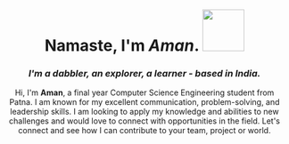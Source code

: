 <div align="center">

<!-- ![Profile views](https://gpvc.arturio.dev/aman-senpai)    -->
# Namaste, I'm ***Aman***.  <img src="https://media3.giphy.com/media/lTLY0aBWN5SaMeBzLd/giphy.gif?cid=ecf05e47psnqip61qjr6hlb0o31ewucffuzfpbt2820tdt6l&rid=giphy.gif&ct=s" width="75px">
  
<!-- <img src="devcard.svg" width="200px" align="right"> -->
### ***I'm a dabbler, an explorer, a learner - based in India.***   


Hi, I'm **Aman**, a final year Computer Science Engineering student from Patna. I am known for my excellent communication, problem-solving, and leadership skills. I am looking to apply my knowledge and abilities to new challenges and would love to connect with opportunities in the field. Let's connect and see how I can contribute to your team, project or world.

<!-- <table style="width: 75%">
<tr>
    <th>Languages</th>
    <th>Libraries</th>
    <th>Tools</th>
    <th>Misc.</th>
<tr>
<tr>
    <td>Kotlin</td>
    <td>Volley, Glide, Room</td>
    <td>Android Studio</td>
    <td></td>
</tr>
<tr>
    <td>Python</td>
    <td>Pandas</td>
    <td>Git & Github</td>
    <td></td>
</tr>
<tr>
    <td>Java</td>
    <td>Spring</td>
    <td>InteliJ Idea</td>
    <td>JUnit</td>
</tr>
<tr>
    <td>SQL</td>
    <td>My Sql</td>
    <td>Terminal</td>
    <td></td>
</tr>
</table> -->
</div>

<!-- 
[![GitHub Streak](http://github-readme-streak-stats.herokuapp.com?user=aman-senpai&theme=dark&date_format=M%20j%5B%2C%20Y%5D)](https://git.io/streak-stats)

<img src="https://github.com/aman-senpai/aman-senpai/blob/output/github-contribution-grid-snake.svg" width="75%" align="left" ><img src="http://github-readme-streak-stats.herokuapp.com?user=aman-senpai&theme=dark&date_format=M%20j%5B%2C%20Y%5D" width="25%" align = "right">
 

<p float="left">
  <img src="https://github.com/aman-senpai/aman-senpai/blob/output/github-contribution-grid-snake.svg" width="500" />
  <img src="http://github-readme-streak-stats.herokuapp.com?user=aman-senpai&theme=dark&date_format=M%20j%5B%2C%20Y%5D" width="250" /> 
</p>

-->
